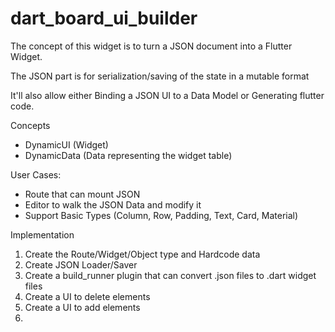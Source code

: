 # dart_board_ui_builder

The concept of this widget is to turn a JSON document into a Flutter Widget.

The JSON part is for serialization/saving of the state in a mutable format

It'll also allow either Binding a JSON UI to a Data Model or Generating flutter code.

Concepts

- DynamicUI (Widget)
- DynamicData (Data representing the widget table)


User Cases:

- Route that can mount JSON
- Editor to walk the JSON Data and modify it
- Support Basic Types (Column, Row, Padding, Text, Card, Material)

Implementation

1) Create the Route/Widget/Object type and Hardcode data
2) Create JSON Loader/Saver
3) Create a build_runner plugin that can convert .json files to .dart widget files
4) Create a UI to delete elements
5) Create a UI to add elements
6) 